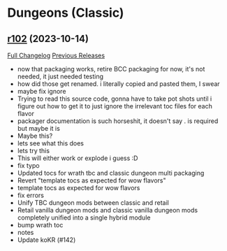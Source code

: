 # <DBM Mod> Dungeons (Classic)

## [r102](https://github.com/DeadlyBossMods/DBM-Dungeons/tree/r102) (2023-10-14)
[Full Changelog](https://github.com/DeadlyBossMods/DBM-Dungeons/compare/r101...r102) [Previous Releases](https://github.com/DeadlyBossMods/DBM-Dungeons/releases)

- now that packaging works, retire BCC packaging for now, it's not needed, it just needed testing  
- how did those get renamed. i literally copied and pasted them, I swear  
- maybe fix ignore  
- Trying to read this source code, gonna have to take pot shots until i figure out how to get it to just ignore the irrelevant toc files for each flavor  
- packager documentation is such horseshit, it doesn't say . is required but maybe it is  
- Maybe this?  
- lets see what this does  
- lets try this  
- This will either work or explode i guess :D  
- fix typo  
- Updated tocs for wrath tbc and classic dungeon multi packaging  
- Revert "template tocs as expected for wow flavors"  
- template tocs as expected for wow flavors  
- fix errors  
- Unify TBC dungeon mods between classic and retail  
- Retail vanilla dungeon mods and classic vanilla dungeon mods completely unified into a single hybrid module  
- bump wrath toc  
- notes  
- Update koKR (#142)  
